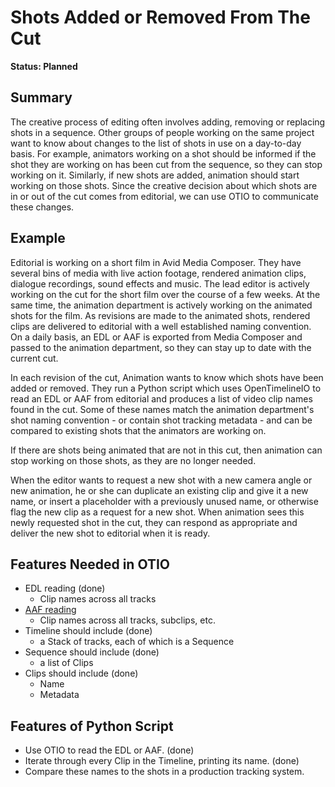 # Shots Added or Removed From The Cut

**Status: Planned**

## Summary

The creative process of editing often involves adding, removing or replacing shots in a sequence. Other groups of people
working on the same project want to know about changes to the list of shots in use on a day-to-day basis. For example,
animators working on a shot should be informed if the shot they are working on has been cut from the sequence, so they
can stop working on it. Similarly, if new shots are added, animation should start working on those shots. Since the
creative decision about which shots are in or out of the cut comes from editorial, we can use OTIO to communicate these
changes.

## Example
Editorial is working on a short film in Avid Media Composer. They have several bins of media with live action footage,
rendered animation clips, dialogue recordings, sound effects and music. The lead editor is actively working on the cut
for the short film over the course of a few weeks. At the same time, the animation department is actively working on
the animated shots for the film. As revisions are made to the animated shots, rendered clips are delivered to editorial
with a well established naming convention. On a daily basis, an EDL or AAF is exported from Media Composer and passed
to the animation department, so they can stay up to date with the current cut.

In each revision of the cut, Animation wants to know which shots have been added or removed. They run a Python script
which uses OpenTimelineIO to read an EDL or AAF from editorial and produces a list of video clip names found in the cut.
Some of these names match the animation department's shot naming convention - or contain shot tracking metadata - and
can be compared to existing shots that the animators are working on.

If there are shots being animated that are not in this cut, then animation can stop working on those shots, as they are
no longer needed.

When the editor wants to request a new shot with a new camera angle or new animation, he or she can duplicate an existing
clip and give it a new name, or insert a placeholder with a previously unused name, or otherwise flag the new clip as a
request for a new shot. When animation sees this newly requested shot in the cut, they can respond as appropriate and
deliver the new shot to editorial when it is ready.

## Features Needed in OTIO

- EDL reading (done)
    - Clip names across all tracks
- [AAF reading](https://github.com/PixarAnimationStudios/OpenTimelineIO/issues/1)
    - Clip names across all tracks, subclips, etc.
- Timeline should include (done)
    -  a Stack of tracks, each of which is a Sequence
- Sequence should include (done)
    - a list of Clips
- Clips should include (done)
    - Name
    - Metadata

## Features of Python Script

- Use OTIO to read the EDL or AAF. (done)
- Iterate through every Clip in the Timeline, printing its name. (done)
- Compare these names to the shots in a production tracking system.